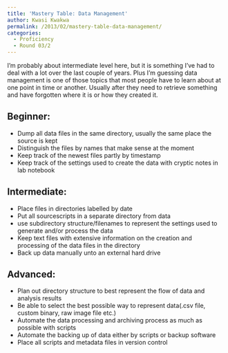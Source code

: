 ```yaml
---
title: 'Mastery Table: Data Management'
author: Kwasi Kwakwa
permalink: /2013/02/mastery-table-data-management/
categories:
  - Proficiency
  - Round 03/2
---
```

I&#8217;m probably about intermediate level here, but it is something I&#8217;ve had to deal with a lot over the last couple of years. Plus I&#8217;m guessing data management is one of those topics that most people have to learn about at one point in time or another. Usually after they need to retrieve something and have forgotten where it is or how they created it.

## Beginner:

*   <span style="line-height: 16px;">Dump all data files in the same directory, usually the same place the source is kept</span>
*   Distinguish the files by names that make sense at the moment
*   Keep track of the newest files partly by timestamp
*   Keep track of the settings used to create the data with cryptic notes in lab notebook

## Intermediate:

*   <span style="line-height: 16px;">Place files in directories labelled by date</span>
*   Put all sourcescripts in a separate directory from data
*   use subdirectory structure/filenames to represent the settings used to generate and/or process the data
*   Keep text files with extensive information on the creation and processing of the data files in the directory
*   Back up data manually unto an external hard drive

## Advanced:

*   <span style="line-height: 16px;">Plan out directory structure to best represent the flow of data and analysis results</span>
*   Be able to select the best possible way to represent data(.csv file, custom binary, raw image file etc.)
*   Automate the data processing and archiving process as much as possible with scripts
*   Automate the backing up of data either by scripts or backup software
*   Place all scripts and metadata files in version control
